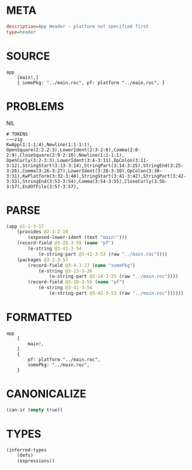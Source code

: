 # META
~~~ini
description=App Header - platform not specified first
type=header
~~~
# SOURCE
~~~roc
app
	[main!,]
	{ somePkg: "../main.roc", pf: platform "../main.roc", }
~~~
# PROBLEMS
NIL

~~~
# TOKENS
~~~zig
KwApp(1:1-1:4),Newline(1:1-1:1),
OpenSquare(2:2-2:3),LowerIdent(2:3-2:8),Comma(2:8-2:9),CloseSquare(2:9-2:10),Newline(1:1-1:1),
OpenCurly(3:2-3:3),LowerIdent(3:4-3:11),OpColon(3:11-3:12),StringStart(3:13-3:14),StringPart(3:14-3:25),StringEnd(3:25-3:26),Comma(3:26-3:27),LowerIdent(3:28-3:30),OpColon(3:30-3:31),KwPlatform(3:32-3:40),StringStart(3:41-3:42),StringPart(3:42-3:53),StringEnd(3:53-3:54),Comma(3:54-3:55),CloseCurly(3:56-3:57),EndOfFile(3:57-3:57),
~~~
# PARSE
~~~clojure
(app @1-1-3-57
	(provides @2-3-2-10
		(exposed-lower-ident (text "main!")))
	(record-field @3-28-3-55 (name "pf")
		(e-string @3-41-3-54
			(e-string-part @3-42-3-53 (raw "../main.roc"))))
	(packages @3-2-3-57
		(record-field @3-4-3-27 (name "somePkg")
			(e-string @3-13-3-26
				(e-string-part @3-14-3-25 (raw "../main.roc"))))
		(record-field @3-28-3-55 (name "pf")
			(e-string @3-41-3-54
				(e-string-part @3-42-3-53 (raw "../main.roc"))))))
~~~
# FORMATTED
~~~roc
app
	[
		main!,
	]
	{
		pf: platform "../main.roc",
		somePkg: "../main.roc",
	}
~~~
# CANONICALIZE
~~~clojure
(can-ir (empty true))
~~~
# TYPES
~~~clojure
(inferred-types
	(defs)
	(expressions))
~~~